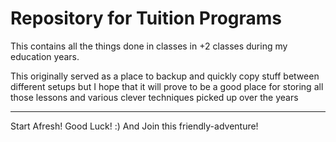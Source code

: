 # Repository for Tuition Programs

This contains all the things done in classes in +2 classes during my education years.

This originally served as a place to backup and quickly copy stuff between different setups but I hope that it will prove to be a good place for storing all those lessons and various clever techniques picked up over the years

---

Start Afresh! Good Luck! :) And Join this friendly-adventure!
